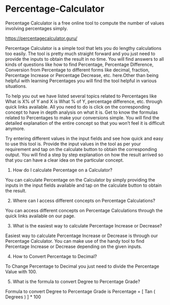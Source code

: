 # Percentage-Calculator
Percentage Calculator is a free online tool to compute the number of values involving percentages simply.

https://percentagecalculator.guru/

Percentage Calculator is a simple tool that lets you do lengthy calculations too easily. The tool is pretty much straight forward and you just need to provide the inputs to obtain the result in no time. You will find answers to all kinds of questions like how to find Percentage, Percentage Difference, Conversion from Percentage to different forms like decimal, fraction, Percentage Increase or Percentage Decrease, etc. here.Other than being helpful with learning Percentages you will find the tool helpful in various situations.

To help you out we have listed several topics related to Percentages like What is X% of Y and X is What % of Y, percentage difference, etc. through quick links available. All you need to do is click on the corresponding concept to have in depth analysis on what it is. Get to know the formulas related to Percentages to make your conversions simple. You will find the detailed explanation of the entire concept so that you won’t feel it is difficult anymore.

Try entering different values in the input fields and see how quick and easy to use this tool is. Provide the input values in the tool as per your requirement and tap on the calculate button to obtain the corresponding output. You will find a step by step explanation on how the result arrived so that you can have a clear idea on the particular concept.

1. How do I calculate Percentage on a Calculator?

You can calculate Percentage on the Calculator by simply providing the inputs in the input fields available and tap on the calculate button to obtain the result.

2. Where can I access different concepts on Percentage Calculations?

You can access different concepts on Percentage Calculations through the quick links available on our page.

3. What is the easiest way to calculate Percentage Increase or Decrease?

Easiest way to calculate Percentage Increase or Decrease is through our Percentage Calculator. You can make use of the handy tool to find Percentage Increase or Decrease depending on the given inputs.

4. How to Convert Percentage to Decimal?

To Change Percentage to Decimal you just need to divide the Percentage Value with 100.

5. What is the formula to convert Degree to Percentage Grade?

Formula to convert Degree to Percentage Grade is Percentage = [ Tan ( Degrees ) ] * 100
